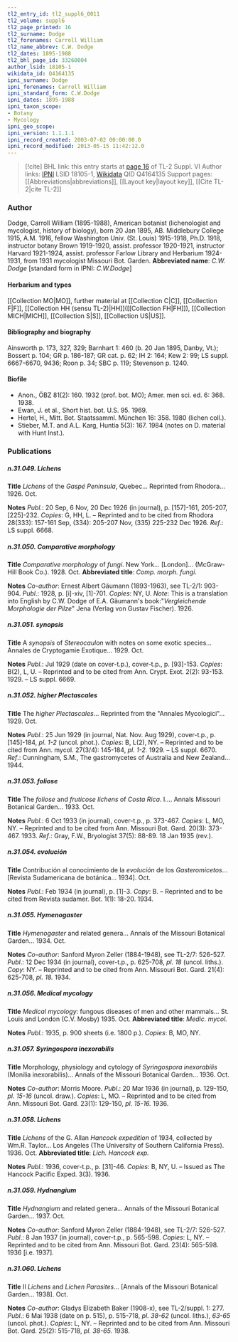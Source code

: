 ```yaml
---
tl2_entry_id: tl2_suppl6_0011
tl2_volume: suppl6
tl2_page_printed: 16
tl2_surname: Dodge
tl2_forenames: Carroll William
tl2_name_abbrev: C.W. Dodge
tl2_dates: 1895-1988
tl2_bhl_page_id: 33260004
author_lsid: 18105-1
wikidata_id: Q4164135
ipni_surname: Dodge
ipni_forenames: Carroll William
ipni_standard_form: C.W.Dodge
ipni_dates: 1895-1988
ipni_taxon_scope: 
- Botany
- Mycology
ipni_geo_scope: 
ipni_version: 1.1.1.1
ipni_record_created: 2003-07-02 00:00:00.0
ipni_record_modified: 2013-05-15 11:42:12.0
---
```


> [!cite] BHL link: this entry starts at [page 16](https://www.biodiversitylibrary.org/page/33260004) of TL-2 Suppl. VI
> Author links: [IPNI](https://www.ipni.org/a/18105-1) LSID 18105-1, [Wikidata](https://www.wikidata.org/wiki/Q4164135) QID Q4164135
> Support pages: [[Abbreviations|abbreviations]], [[Layout key|layout key]], [[Cite TL-2|cite TL-2]]

### Author

Dodge, Carroll William (1895-1988), American botanist (lichenologist and mycologist, history of biology), born 20 Jan 1895, AB. Middlebury College 1915, A.M. 1916, fellow Washington Univ. (St. Louis) 1915-1918, Ph.D. 1918, instructor botany Brown 1919-1920, assist. professor 1920-1921, instructor Harvard 1921-1924, assist. professor Farlow Library and Herbarium 1924-1931, from 1931 mycologist Missouri Bot. Garden. 
**Abbreviated name**: *C.W. Dodge* \[standard form in IPNI: *C.W.Dodge*\]

#### Herbarium and types

[[Collection MO|MO]], further material at [[Collection C|C]], [[Collection F|F]], [[Collection HH (sensu TL-2)|HH]]([[Collection FH|FH]]), [[Collection MICH|MICH]], [[Collection S|S]], [[Collection US|US]].

#### Bibliography and biography

Ainsworth p. 173, 327, 329; Barnhart 1: 460 (b. 20 Jan 1895, Danby, Vt.); Bossert p. 104; GR p. 186-187; GR cat. p. 62; IH 2: 164; Kew 2: 99; LS suppl. 6667-6670, 9436; Roon p. 34; SBC p. 119; Stevenson p. 1240.

#### Biofile

- Anon., ÖBZ 81(2): 160. 1932 (prof. bot. MO); Amer. men sci. ed. 6: 368. 1938.
- Ewan, J. et al., Short hist. bot. U.S. 95. 1969.
- Hertel, H., Mitt. Bot. Staatssamml. München 16: 358. 1980 (lichen coll.).
- Stieber, M.T. and A.L. Karg, Huntia 5(3): 167. 1984 (notes on D. material with Hunt Inst.).

### Publications

##### n.31.049. Lichens

**Title**
*Lichens* of the *Gaspé Peninsula*, Quebec... Reprinted from Rhodora... 1926. Oct.

**Notes**
*Publ*.: 20 Sep, 6 Nov, 20 Dec 1926 (in journal), p. \[157\]-161, 205-207, \[225\]-232. *Copies*: G, HH, L. – Reprinted and to be cited from Rhodora 28(333): 157-161 Sep, (334): 205-207 Nov, (335) 225-232 Dec 1926.
*Ref*.: LS suppl. 6668.

##### n.31.050. Comparative morphology

**Title**
*Comparative morphology* of *fungi*. New York... \[London\]... (McGraw-Hill Book Co.). 1928. Oct.
**Abbreviated title**: *Comp. morph. fungi*.

**Notes**
*Co-author*: Ernest Albert Gäumann (1893-1963), see TL-2/1: 903-904.
*Publ*.: 1928, p. \[i\]-xiv, \[1\]-701. *Copies*: NY, U.
*Note*: This is a translation into English by C.W. Dodge of E.A. Gäumann's book:"*Vergleichende Morphologie der Pilze*" Jena (Verlag von Gustav Fischer). 1926.

##### n.31.051. synopsis

**Title**
A *synopsis* of *Stereocaulon* with notes on some exotic species... Annales de Cryptogamie Exotique... 1929. Oct.

**Notes**
*Publ*.: Jul 1929 (date on cover-t.p.), cover-t.p., p. \[93\]-153. *Copies*: B(2), L, U. – Reprinted and to be cited from Ann. Crypt. Exot. 2(2): 93-153. 1929. – LS suppl. 6669.

##### n.31.052. higher Plectascales

**Title**
The *higher Plectascales*... Reprinted from the "Annales Mycologici"... 1929. Oct.

**Notes**
*Publ*.: 25 Jun 1929 (in journal, Nat. Nov. Aug 1929), cover-t.p., p. \[145\]-184, *pl. 1-2* (uncol. phot.). *Copies*: B, L(2), NY. – Reprinted and to be cited from Ann. mycol. 27(3/4): 145-184, *pl. 1-2.* 1929. – LS suppl. 6670.
*Ref*.: Cunningham, S.M., The gastromycetes of Australia and New Zealand... 1944.

##### n.31.053. foliose

**Title**
The *foliose* and *fruticose lichens* of *Costa Rica*. I.... Annals Missouri Botanical Garden... 1933. Oct.

**Notes**
*Publ*.: 6 Oct 1933 (in journal), cover-t.p., p. 373-467. *Copies*: L, MO, NY. – Reprinted and to be cited from Ann. Missouri Bot. Gard. 20(3): 373-467. 1933.
*Ref*.: Gray, F.W., Bryologist 37(5): 88-89. 18 Jan 1935 (rev.).

##### n.31.054. evolución

**Title**
Contribución al conocimiento de la *evolución* de los *Gasteromicetos*... \[Revista Sudamericana de botánica... 1934\]. Oct.

**Notes**
*Publ*.: Feb 1934 (in journal), p. \[1\]-3. *Copy*: B. – Reprinted and to be cited from Revista sudamer. Bot. 1(1): 18-20. 1934.

##### n.31.055. Hymenogaster

**Title**
*Hymenogaster* and related genera... Annals of the Missouri Botanical Garden... 1934. Oct.

**Notes**
*Co-author*: Sanford Myron Zeller (1884-1948), see TL-2/7: 526-527.
*Publ*.: 12 Dec 1934 (in journal), cover-t.p., p. 625-708, *pl. 18* (uncol. liths.). *Copy*: NY. – Reprinted and to be cited from Ann. Missouri Bot. Gard. 21(4): 625-708, *pl. 18.* 1934.

##### n.31.056. Medical mycology

**Title**
*Medical mycology*: fungous diseases of men and other mammals... St. Louis and London (C.V. Mosby) 1935. Oct.
**Abbreviated title**: *Medic. mycol.*

**Notes**
*Publ*.: 1935, p. 900 sheets (i.e. 1800 p.). *Copies*: B, MO, NY.

##### n.31.057. Syringospora inexorabilis

**Title**
Morphology, physiology and cytology of *Syringospora inexorabilis* (Monilia inexorabilis)... Annals of the Missouri Botanical Garden... 1936. Oct.

**Notes**
*Co-author*: Morris Moore.
*Publ*.: 20 Mar 1936 (in journal), p. 129-150, *pl. 15-16* (uncol. draw.). *Copies*: L, MO. – Reprinted and to be cited from Ann. Missouri Bot. Gard. 23(1): 129-150, *pl. 15-16.* 1936.

##### n.31.058. Lichens

**Title**
*Lichens* of the G. Allan *Hancock expedition* of 1934, collected by Wm.R. Taylor... Los Angeles (The University of Southern California Press). 1936. Oct.
**Abbreviated title**: *Lich. Hancock exp.*

**Notes**
*Publ*.: 1936, cover-t.p., p. \[31\]-46. *Copies*: B, NY, U. – Issued as The Hancock Pacific Exped. 3(3). 1936.

##### n.31.059. Hydnangium

**Title**
*Hydnangium* and related genera... Annals of the Missouri Botanical Garden... 1937. Oct.

**Notes**
*Co-author*: Sanford Myron Zeller (1884-1948), see TL-2/7: 526-527.
*Publ*.: 8 Jan 1937 (in journal), cover-t.p., p. 565-598. *Copies*: L, NY. – Reprinted and to be cited from Ann. Missouri Bot. Gard. 23(4): 565-598. 1936 \[i.e. 1937\].

##### n.31.060. Lichens

**Title**
II *Lichens* and *Lichen Parasites*... \[Annals of the Missouri Botanical Garden... 1938\]. Oct.

**Notes**
*Co-author*: Gladys Elizabeth Baker (1908-x), see TL-2/suppl. 1: 277.
*Publ*.: 6 Mai 1938 (date on p. 515), p. 515-718, *pl. 38-62* (uncol. liths.), *63-65* (uncol. phot.).
*Copies*: L, NY. – Reprinted and to be cited from Ann. Missouri Bot. Gard. 25(2): 515-718, *pl. 38-65.* 1938.

